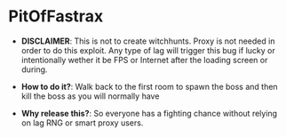 # PitOfFastrax
* __DISCLAIMER__: This is not to create witchhunts. Proxy is not needed in order to do this exploit. Any type of lag will trigger this bug if lucky or intentionally wether it be FPS or Internet after the loading screen or during. 

* __How to do it?__: Walk back to the first room to spawn the boss and then kill the boss as you will normally have

* __Why release this?__: So everyone has a fighting chance without relying on lag RNG or smart proxy users.
